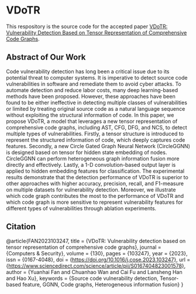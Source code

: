 # VDoTR
This respository is the source code for the accepted paper [VDoTR: Vulnerability Detection Based on Tensor Representation of Comprehensive Code Graphs](https://www.sciencedirect.com/science/article/pii/S0167404823001578).

## Abstract of Our Work
Code vulnerability detection has long been a critical issue due to its potential threat to computer systems. It is imperative to detect source code vulnerabilities in software and remediate them to avoid cyber attacks. To automate detection and reduce labor costs, many deep learning-based methods have been proposed. However, these approaches have been found to be either ineffective in detecting multiple classes of vulnerabilities or limited by treating original source code as a natural language sequence without exploiting the structural information of code. In this paper, we propose VDoTR, a model that leverages a new tensor representation of comprehensive code graphs, including AST, CFG, DFG, and NCS, to detect multiple types of vulnerabilities. Firstly, a tensor structure is introduced to represent the structured information of code, which deeply captures code features. Secondly, a new Circle Gated Graph Neural Network (CircleGGNN) is designed based on tensor for hidden state embedding of nodes. CircleGGNN can perform heterogeneous graph information fusion more directly and effectively. Lastly, a 1-D convolution-based output layer is applied to hidden embedding features for classification. The experimental results demonstrate that the detection performance of VDoTR is superior to other approaches with higher accuracy, precision, recall, and F1-measure on multiple datasets for vulnerability detection. Moreover, we illustrate which code graph contributes the most to the performance of VDoTR and which code graph is more sensitive to represent vulnerability features for different types of vulnerabilities through ablation experiments.

## Citation
@article{FAN2023103247,
title = {VDoTR: Vulnerability detection based on tensor representation of comprehensive code graphs},
journal = {Computers & Security},
volume = {130},
pages = {103247},
year = {2023},
issn = {0167-4048},
doi = {https://doi.org/10.1016/j.cose.2023.103247},
url = {https://www.sciencedirect.com/science/article/pii/S0167404823001578},
author = {Yuanhai Fan and Chuanhao Wan and Cai Fu and Lansheng Han and Hao Xu},
keywords = {Source code vulnerability detection, Tensor-based feature, GGNN, Code graphs, Heterogeneous information fusion}
}